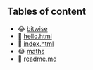## Tables of content
- 😂 [bitwise](./bitwise)
- 🤣 [hello.html](./hello.html)
- 🤣 [index.html](./index.html)
- 😂 [maths](./maths)
- 🤣 [readme.md](./readme.md)
